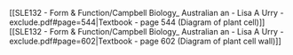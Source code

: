 [[SLE132 - Form & Function/Campbell Biology_ Australian an - Lisa A Urry -exclude.pdf#page=544|Textbook - page 544 (Diagram of plant cell)]]
[[SLE132 - Form & Function/Campbell Biology_ Australian an - Lisa A Urry -exclude.pdf#page=602|Textbook - page 602 (Diagram of plant cell wall)]]
